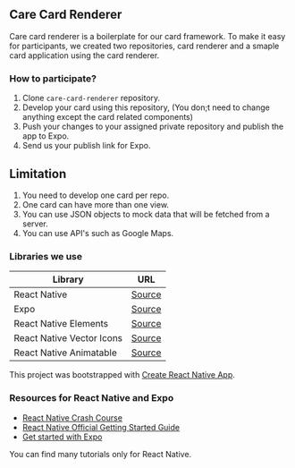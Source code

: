 ## Care Card Renderer

Care card renderer is a boilerplate for our card framework. To make it easy for participants, 
we created two repositories, card renderer and a smaple card application using the card renderer.

### How to participate?

1. Clone `care-card-renderer` repository.
2. Develop your card using this repository, (You don;t need to change anything except the card related components)
3. Push your changes to your assigned private repository and publish the app to Expo.
4. Send us your publish link for Expo.

## Limitation
1. You need to develop one card per repo.
2. One card can have more than one view.
2. You can use JSON objects to mock data that will be fetched from a server.
3. You can use API's such as Google Maps.

### Libraries we use

|Library                     | URL                                                 |
|----------------------------|-----------------------------------------------------|
|React Native                | [Source](https://facebook.github.io/react-native) |
|Expo                        | [Source](https://expo.io)                         |
|React Native Elements       | [Source](https://react-native-training.github.io/react-native-elements/) |
|React Native Vector Icons   | [Source](https://oblador.github.io/react-native-vector-icons/)  |
|React Native Animatable     | [Source](https://github.com/oblador/react-native-animatable)  |

This project was bootstrapped with [Create React Native App](https://github.com/react-community/create-react-native-app).

### Resources for React Native and Expo

* [React Native Crash Course](https://www.youtube.com/watch?v=mkualZPRZCs&t=2557s)  
* [React Native Official Getting Started Guide](https://facebook.github.io/react-native/docs/getting-started.html)
* [Get started with Expo](https://expo.io/learn)

You can find many tutorials only for React Native.